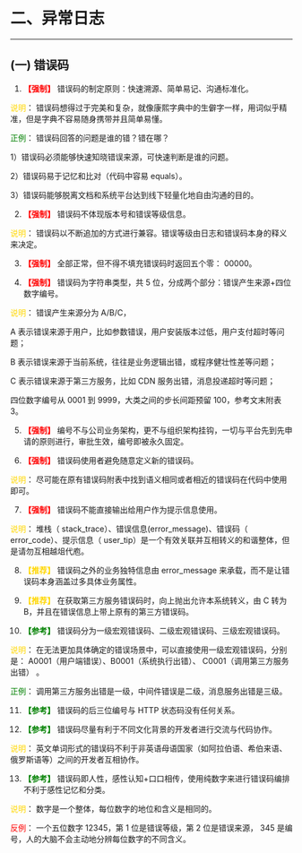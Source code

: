 # 二、异常日志

---

## (一) 错误码
1. **<font color=#FF0000>【强制】</font>**  错误码的制定原则：快速溯源、简单易记、沟通标准化。

<font color=#FFD700>说明</font>： 错误码想得过于完美和复杂，就像康熙字典中的生僻字一样，用词似乎精准，但是字典不容易随身携带并且简单易懂。

<font color=#008000>正例</font>： 错误码回答的问题是谁的错？错在哪？ 

1）错误码必须能够快速知晓错误来源，可快速判断是谁的问题。 

2）错误码易于记忆和比对（代码中容易 equals）。 

3）错误码能够脱离文档和系统平台达到线下轻量化地自由沟通的目的。


2. **<font color=#FF0000>【强制】</font>**  错误码不体现版本号和错误等级信息。

<font color=#FFD700>说明</font>： 错误码以不断追加的方式进行兼容。错误等级由日志和错误码本身的释义来决定。


3. **<font color=#FF0000>【强制】</font>**  全部正常，但不得不填充错误码时返回五个零： 00000。


4. **<font color=#FF0000>【强制】</font>**  错误码为字符串类型，共 5 位，分成两个部分：错误产生来源+四位数字编号。

<font color=#FFD700>说明</font>： 错误产生来源分为 A/B/C， 

A 表示错误来源于用户，比如参数错误，用户安装版本过低，用户支付超时等问题； 

B 表示错误来源于当前系统，往往是业务逻辑出错，或程序健壮性差等问题； 

C 表示错误来源于第三方服务，比如 CDN 服务出错，消息投递超时等问题；

四位数字编号从 0001 到 9999，大类之间的步长间距预留 100，参考文末附表 3。


5. **<font color=#FF0000>【强制】</font>**  编号不与公司业务架构，更不与组织架构挂钩，一切与平台先到先申请的原则进行，审批生效，编号即被永久固定。


6. **<font color=#FF0000>【强制】</font>**  错误码使用者避免随意定义新的错误码。

<font color=#FFD700>说明</font>： 尽可能在原有错误码附表中找到语义相同或者相近的错误码在代码中使用即可。


7. **<font color=#FF0000>【强制】</font>**  错误码不能直接输出给用户作为提示信息使用。

<font color=#FFD700>说明</font>： 堆栈（ stack_trace）、错误信息(error_message)、错误码（ error_code）、提示信息（ user_tip）是一个有效关联并互相转义的和谐整体，但是请勿互相越俎代庖。


8. **<font COLOR=#FFD700>【推荐】</font>** 错误码之外的业务独特信息由 error_message 来承载，而不是让错误码本身涵盖过多具体业务属性。


9. **<font COLOR=#FFD700>【推荐】</font>** 在获取第三方服务错误码时，向上抛出允许本系统转义，由 C 转为 B，并且在错误信息上带上原有的第三方错误码。


10. **<font color=#008000>【参考】</font>** 错误码分为一级宏观错误码、二级宏观错误码、三级宏观错误码。

<font color=#FFD700>说明</font>： 在无法更加具体确定的错误场景中，可以直接使用一级宏观错误码，分别是： A0001（用户端错误）、B0001（系统执行出错）、 C0001（调用第三方服务出错） 。

<font color=#008000>正例</font>： 调用第三方服务出错是一级，中间件错误是二级，消息服务出错是三级。


11. **<font color=#008000>【参考】</font>** 错误码的后三位编号与 HTTP 状态码没有任何关系。


12. **<font color=#008000>【参考】</font>** 错误码尽量有利于不同文化背景的开发者进行交流与代码协作。

<font color=#FFD700>说明</font>： 英文单词形式的错误码不利于非英语母语国家（如阿拉伯语、希伯来语、俄罗斯语等）之间的开发者互相协作。


13. **<font color=#008000>【参考】</font>** 错误码即人性，感性认知+口口相传，使用纯数字来进行错误码编排不利于感性记忆和分类。

<font color=#FFD700>说明</font>： 数字是一个整体，每位数字的地位和含义是相同的。

<font color=#FF0000>反例</font>： 一个五位数字 12345，第 1 位是错误等级，第 2 位是错误来源， 345 是编号，人的大脑不会主动地分辨每位数字的不同含义。